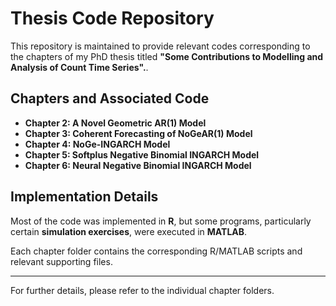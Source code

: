 # Thesis Code Repository

This repository is maintained to provide relevant codes corresponding to the chapters of my PhD thesis titled **"Some Contributions to Modelling and Analysis of Count Time Series".**.

## Chapters and Associated Code

- **Chapter 2: A Novel Geometric AR(1) Model**
- **Chapter 3: Coherent Forecasting of NoGeAR(1) Model**
- **Chapter 4: NoGe-INGARCH Model**
- **Chapter 5: Softplus Negative Binomial INGARCH Model**
- **Chapter 6: Neural Negative Binomial INGARCH Model**

## Implementation Details

Most of the code was implemented in **R**, but some programs, particularly certain **simulation exercises**, were executed in **MATLAB**.

Each chapter folder contains the corresponding R/MATLAB scripts and relevant supporting files.

---
For further details, please refer to the individual chapter folders.
